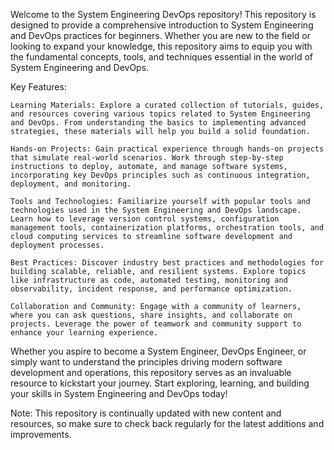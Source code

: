 Welcome to the System Engineering DevOps repository! This repository is designed to provide a comprehensive introduction to System Engineering and DevOps practices for beginners. Whether you are new to the field or looking to expand your knowledge, this repository aims to equip you with the fundamental concepts, tools, and techniques essential in the world of System Engineering and DevOps.

Key Features:

    Learning Materials: Explore a curated collection of tutorials, guides, and resources covering various topics related to System Engineering and DevOps. From understanding the basics to implementing advanced strategies, these materials will help you build a solid foundation.

    Hands-on Projects: Gain practical experience through hands-on projects that simulate real-world scenarios. Work through step-by-step instructions to deploy, automate, and manage software systems, incorporating key DevOps principles such as continuous integration, deployment, and monitoring.

    Tools and Technologies: Familiarize yourself with popular tools and technologies used in the System Engineering and DevOps landscape. Learn how to leverage version control systems, configuration management tools, containerization platforms, orchestration tools, and cloud computing services to streamline software development and deployment processes.

    Best Practices: Discover industry best practices and methodologies for building scalable, reliable, and resilient systems. Explore topics like infrastructure as code, automated testing, monitoring and observability, incident response, and performance optimization.

    Collaboration and Community: Engage with a community of learners, where you can ask questions, share insights, and collaborate on projects. Leverage the power of teamwork and community support to enhance your learning experience.

Whether you aspire to become a System Engineer, DevOps Engineer, or simply want to understand the principles driving modern software development and operations, this repository serves as an invaluable resource to kickstart your journey. Start exploring, learning, and building your skills in System Engineering and DevOps today!

Note: This repository is continually updated with new content and resources, so make sure to check back regularly for the latest additions and improvements.
